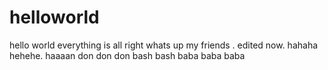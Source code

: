 # helloworld
hello world everything is all right
whats up my friends .
edited now.
hahaha
hehehe.
haaaan
don don don
bash bash
baba baba baba

